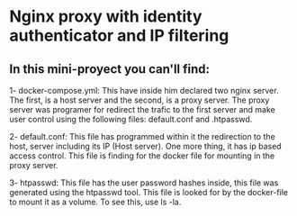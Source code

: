 # Nginx proxy with identity authenticator and IP filtering

## In this mini-proyect you can'll find:

   1- docker-compose.yml: This have inside him declared two nginx server.
   The first, is a host server and the second, is a proxy server.
   The proxy server was programer for redirect the trafic to the first 
   server and make user control using the following files: default.conf and .htpasswd.

   2- default.conf: This file has programmed within it the redirection to the host, 
   server including its IP (Host server). One more thing, it has ip based access control.
   This file is finding for the docker file for mounting in the proxy server. 

   3- htpasswd: This file has the user password hashes inside, this file was generated
   using the htpasswd tool. This file is looked for by the docker-file to mount it as
   a volume. To see this, use ls -la.
